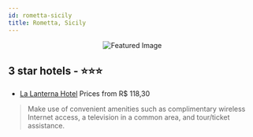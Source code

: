 ```yaml
---
id: rometta-sicily
title: Rometta, Sicily
---
```


<center><img src="https://i.travelapi.com/hotels/3000000/2680000/2675700/2675625/bb9d9d3e_z.jpg" alt="Featured Image" /></center>


##  3 star hotels - ⭐️⭐️⭐️

-    [La Lanterna Hotel](https://us.hurb.com/hotels/rometta/la-lanterna-hotel-JNP-JP944019?cmp=18055) Prices from R$ 118,30
   > Make use of convenient amenities such as complimentary wireless Internet access, a television in a common area, and tour/ticket assistance.
